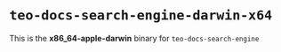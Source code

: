 # `teo-docs-search-engine-darwin-x64`

This is the **x86_64-apple-darwin** binary for `teo-docs-search-engine`

